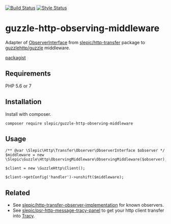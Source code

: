 [![Build Status](https://travis-ci.org/slepic/guzzle-http-observing-middleware.svg?branch=master)](https://travis-ci.org/slepic/guzzle-http-observing-middleware)
[![Style Status](https://styleci.io/repos/184423340/shield)](https://styleci.io/repos/184423340)

# guzzle-http-observing-middleware
Adapter of [ObserverInterface](https://github.com/slepic/http-transfer/blob/master/src/Observer/ObserverInterface.php) from [slepic/http-transfer](https://packagist.org/packages/slepic/http-transfer) package to [guzzlehttp/guzzle](https://packagist.org/packages/guzzlehttp/guzzle) middleware.

[packagist](https://packagist.org/packages/slepic/guzzle-http-observing-middleware)

## Requirements 

PHP 5.6 or 7

## Installation

Install with composer.

```composer require slepic/guzzle-http-observing-middleware```

## Usage

```
/** @var \Slepic\Http\Transfer\Observer\ObserverInterface $observer */
$middleware = new \Slepic\Guzzle\Http\ObservingMiddleware\ObservingMiddleware($observer);

$client = new \GuzzleHttp\Client();

$client->getConfig('handler')->unshift($middleware);
```

## Related

* See [slepic/http-transfer-observer-implementation](https://packagist.org/providers/slepic/http-transfer-observer-implementation) for known observers.
* See [slepic/psr-http-message-tracy-panel](https://packagist.org/packages/slepic/psr-http-message-tracy-panel) to get your http client transfer into [Tracy](https://tracy.nette.org/en/).
